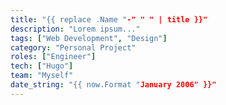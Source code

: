 ```yaml
---
title: "{{ replace .Name "-" " " | title }}"
description: "Lorem ipsum..."
tags: ["Web Development", "Design"]
category: "Personal Project"
roles: ["Engineer"]
tech: ["Hugo"]
team: "Myself"
date_string: "{{ now.Format "January 2006" }}"
---
```

